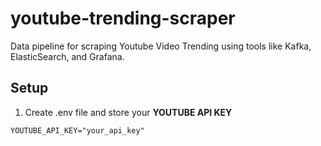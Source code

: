 # youtube-trending-scraper
Data pipeline for scraping Youtube Video Trending using tools like Kafka, ElasticSearch, and Grafana.

## Setup
1. Create .env file and store your **YOUTUBE API KEY**
```
YOUTUBE_API_KEY="your_api_key"
```
